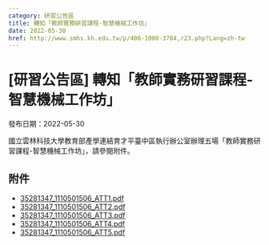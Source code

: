 ```yaml
---
category: 研習公告區
title: 轉知「教師實務研習課程-智慧機械工作坊」
date: 2022-05-30
href: http://www.smhs.kh.edu.tw/p/406-1000-3784,r23.php?Lang=zh-tw
---
```


# [研習公告區] 轉知「教師實務研習課程-智慧機械工作坊」

發布日期：2022-05-30

國立雲林科技大學教育部產學連結育才平臺中區執行辦公室辦理五場「教師實務研習課程-智慧機械工作坊」，請參閱附件。

## 附件

- [35281347_1110501506_ATT1.pdf](https://www.smhs.kh.edu.tw/var/file/0/1000/attach/1/pta_3551_8923863_88438.pdf)
- [35281347_1110501506_ATT2.pdf](https://www.smhs.kh.edu.tw/var/file/0/1000/attach/1/pta_3552_5894038_88439.pdf)
- [35281347_1110501506_ATT3.pdf](https://www.smhs.kh.edu.tw/var/file/0/1000/attach/1/pta_3553_2731255_88439.pdf)
- [35281347_1110501506_ATT4.pdf](https://www.smhs.kh.edu.tw/var/file/0/1000/attach/1/pta_3554_9052124_88440.pdf)
- [35281347_1110501506_ATT5.pdf](https://www.smhs.kh.edu.tw/var/file/0/1000/attach/1/pta_3555_2952716_88440.pdf)
